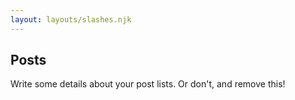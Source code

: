 ```yaml
---
layout: layouts/slashes.njk
---
```


## Posts

Write some details about your post lists. Or don't, and remove this!